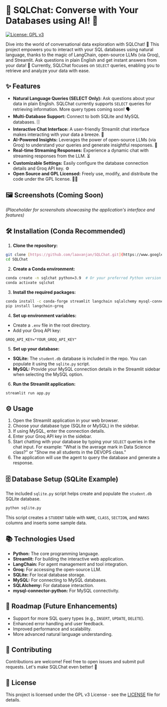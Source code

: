 
# 🦜 SQLChat: Converse with Your Databases using AI! 💬

[![License: GPL v3](https://img.shields.io/badge/License-GPLv3-blue.svg)](https://www.gnu.org/licenses/gpl-3.0)

Dive into the world of conversational data exploration with SQLChat! 🚀 This project empowers you to interact with your SQL databases using natural language, thanks to the magic of LangChain, open-source LLMs (via Groq), and Streamlit.  Ask questions in plain English and get instant answers from your data! 🤖  Currently, SQLChat focuses on `SELECT` queries, enabling you to retrieve and analyze your data with ease.

## ✨ Features

* **Natural Language Queries (SELECT Only):** Ask questions about your data in plain English.  SQLChat currently supports `SELECT` queries for retrieving information.  More query types coming soon! 🗣️
* **Multi-Database Support:** Connect to both SQLite and MySQL databases. 🗄️
* **Interactive Chat Interface:**  A user-friendly Streamlit chat interface makes interacting with your data a breeze. 💬
* **AI-Powered Insights:**  Leverages the power of open-source LLMs (via Groq) to understand your queries and generate insightful responses. 🧠
* **Real-time Streaming Responses:**  Experience a dynamic chat with streaming responses from the LLM. ⏳
* **Customizable Settings:** Easily configure the database connection details and Groq API key. ⚙️
* **Open Source and GPL Licensed:**  Freely use, modify, and distribute the code under the GPL license. 🧑‍💻

## 🖼️ Screenshots (Coming Soon)

*(Placeholder for screenshots showcasing the application's interface and features)*

## 🛠️ Installation (Conda Recommended)

1. **Clone the repository:**

```bash
git clone [https://github.com/laavanjan/SQLChat.git](https://www.google.com/search?q=https://github.com/laavanjan/SQLChat.git)  # Replace with your repo URL
cd SQLChat
```

2. **Create a Conda environment:**

```bash
conda create -n sqlchat python=3.9  # Or your preferred Python version
conda activate sqlchat
```

3. **Install the required packages:**

```bash
conda install -c conda-forge streamlit langchain sqlalchemy mysql-connector-python  # For MySQL
pip install langchain-groq
```

4. **Set up environment variables:**

* Create a `.env` file in the root directory.
* Add your Groq API key:

```
GROQ_API_KEY="YOUR_GROQ_API_KEY"
```

5. **Set up your database:**

* **SQLite:**  The `student.db` database is included in the repo. You can populate it using the `sqlite.py` script.
* **MySQL:**  Provide your MySQL connection details in the Streamlit sidebar when selecting the MySQL option.

6. **Run the Streamlit application:**

```bash
streamlit run app.py
```

## ⚙️ Usage

1. Open the Streamlit application in your web browser.
2. Choose your database type (SQLite or MySQL) in the sidebar.
3. If using MySQL, enter the connection details.
4. Enter your Groq API key in the sidebar.
5. Start chatting with your database by typing your `SELECT` queries in the chat input.  For example: "What is the average mark in Data Science class?" or "Show me all students in the DEVOPS class."
6. The application will use the agent to query the database and generate a response.

## 🗄️ Database Setup (SQLite Example)

The included `sqlite.py` script helps create and populate the `student.db` SQLite database.

```bash
python sqlite.py
```

This script creates a `STUDENT` table with `NAME`, `CLASS`, `SECTION`, and `MARKS` columns and inserts some sample data.

## 📚 Technologies Used

* **Python:** The core programming language.
* **Streamlit:** For building the interactive web application.
* **LangChain:** For agent management and tool integration.
* **Groq:** For accessing the open-source LLM.
* **SQLite:** For local database storage.
* **MySQL:** For connecting to MySQL databases.
* **SQLAlchemy:** For database interaction.
* **mysql-connector-python:** For MySQL connectivity.

## 🚧 Roadmap (Future Enhancements)

* Support for more SQL query types (e.g., `INSERT`, `UPDATE`, `DELETE`).
* Enhanced error handling and user feedback.
* Improved performance and scalability.
* More advanced natural language understanding.

## 🤝 Contributing

Contributions are welcome!  Feel free to open issues and submit pull requests.  Let's make SQLChat even better! 💖

## 📄 License

This project is licensed under the GPL v3 License - see the [LICENSE](LICENSE) file for details.
